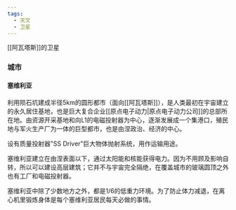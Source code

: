 ```yaml
---
tags:
  - 天文
  - 卫星
---
```

[[阿瓦塔斯]]的卫星

### 城市
#### 塞维利亚

利用陨石坑建成半径5km的圆形都市（面向[[阿瓦塔斯]]），是人类最初在宇宙建立的永久居住基地，也是巨大复合企业[[原点电子动力|原点电子动力公司]]的总部所在地。由资源开采基地和向L1的电磁投射器为中心，逐渐发展成一个集港口，殖民地与军火生产厂为一体的巨型都市，也是由涅政治、经济的中心。

设有质量投射器"SS Driver"巨大物体抛射系统，用作运输用途。

塞维利亚建立在由涅表面以下，通过太阳能和核能获得电力。因为不用顾及影响自转，所以可以建设高层建筑；它并不与宇宙完全隔绝，在覆盖城市的玻璃圆顶之外也有工厂和电磁投射器。

塞维利亚中除了少数地方之外，都是1/6的低重力环境。为了防止体力减退，在离心机里锻炼身体是每个塞维利亚居民每天必做的事情。